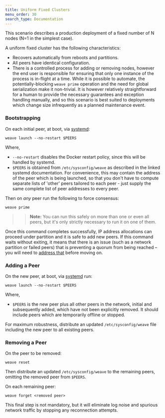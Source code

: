 ```yaml
---
title: Uniform Fixed Clusters
menu_order: 30
search_type: Documentation
---
```


This scenario describes a production deployment of a fixed number of N
nodes (N=1 in the simplest case). 

A uniform fixed cluster has the following characteristics:

* Recovers automatically from reboots and partitions.
* All peers have identical configuration.
* There is a controlled process for adding or removing nodes, however
  the end user is responsible for ensuring that only one instance of
  the process is in-flight at a time. While it is possible to
  automate, the potentially-blocking `weave prime` operation and the
  need for global serialization make it non-trivial. It is however
  relatively straightforward for a human to provide the necessary
  guarantees and exception handling manually, and so this scenario is best
  suited to deployments which change size infrequently as a planned
  maintenance event.

### Bootstrapping

On each initial peer, at boot, via
[systemd](/site/installing-weave/systemd.md):

    weave launch --no-restart $PEERS

Where,

* `--no-restart` disables the Docker restart policy, since this will be
  handled by systemd.
* `$PEERS` is obtained from `/etc/sysconfig/weave` as described in the
  linked systemd documentation. For convenience, this may contain the
  address of the peer which is being launched, so that you don't have
  to compute separate lists of 'other' peers tailored to each peer -
  just supply the same complete list of peer addresses to every peer.

Then on _any_ peer run the following to force consensus:

    weave prime

>>**Note:** You can run this safely on more than one or
even all peers, but it's only strictly necessary to run it on one of
them. 

Once this command completes successfully, IP address
allocations can proceed under partition and it is safe to add new
peers. If this command waits without exiting, it means that there is an issue (such
as a network partition or failed peers) that is preventing a quorum
from being reached – you will need to [address
that](/site/troubleshooting.md) before moving on.

### Adding a Peer

On the new peer, at boot, via
[systemd](/site/installing-weave/systemd.md) run:

    weave launch --no-restart $PEERS

Where, 

* `$PEERS` is the new peer plus all other peers in the network,
initial and subsequently added, which have not been explicitly
removed. It should include peers which are temporarily offline or
stopped.

For maximum robustness, distribute an updated
`/etc/sysconfig/weave` file including the new peer to all existing
peers.

### Removing a Peer

On the peer to be removed:

    weave reset

Then distribute an updated `/etc/sysconfig/weave` to the remaining
peers, omitting the removed peer from `$PEERS`.

On each remaining peer:

    weave forget <removed peer>

This final step is not mandatory, but it will eliminate log noise and
spurious network traffic by stopping any reconnection attempts.
